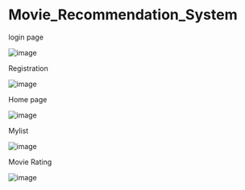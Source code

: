 # Movie_Recommendation_System

login page

![image](https://user-images.githubusercontent.com/80416542/122774544-e575eb00-d2c6-11eb-919e-e2c381168ca9.png)

Registration

![image](https://user-images.githubusercontent.com/80416542/122775126-72b93f80-d2c7-11eb-8e7b-95303417e2e4.png)

Home page

![image](https://user-images.githubusercontent.com/80416542/122775193-8369b580-d2c7-11eb-897c-c32ef393332c.png)

Mylist

![image](https://user-images.githubusercontent.com/80416542/122775300-9c726680-d2c7-11eb-9406-3b54cf487fc7.png)

Movie Rating

![image](https://user-images.githubusercontent.com/80416542/122776018-57026900-d2c8-11eb-8da9-947567a1b27c.png)





